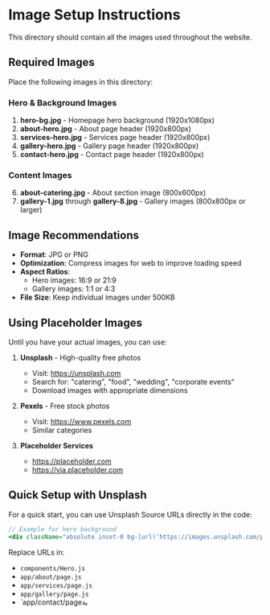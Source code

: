# Image Setup Instructions

This directory should contain all the images used throughout the website.

## Required Images

Place the following images in this directory:

### Hero & Background Images
1. **hero-bg.jpg** - Homepage hero background (1920x1080px)
2. **about-hero.jpg** - About page header (1920x800px)
3. **services-hero.jpg** - Services page header (1920x800px)
4. **gallery-hero.jpg** - Gallery page header (1920x800px)
5. **contact-hero.jpg** - Contact page header (1920x800px)

### Content Images
6. **about-catering.jpg** - About section image (800x600px)
7. **gallery-1.jpg** through **gallery-8.jpg** - Gallery images (800x800px or larger)

## Image Recommendations

- **Format**: JPG or PNG
- **Optimization**: Compress images for web to improve loading speed
- **Aspect Ratios**: 
  - Hero images: 16:9 or 21:9
  - Gallery images: 1:1 or 4:3
- **File Size**: Keep individual images under 500KB

## Using Placeholder Images

Until you have your actual images, you can use:

1. **Unsplash** - High-quality free photos
   - Visit: https://unsplash.com
   - Search for: "catering", "food", "wedding", "corporate events"
   - Download images with appropriate dimensions

2. **Pexels** - Free stock photos
   - Visit: https://www.pexels.com
   - Similar categories

3. **Placeholder Services**
   - https://placeholder.com
   - https://via.placeholder.com

## Quick Setup with Unsplash

For a quick start, you can use Unsplash Source URLs directly in the code:

```jsx
// Example for hero background
<div className="absolute inset-0 bg-[url('https://images.unsplash.com/photo-1546069901-ba9599a7e63c?w=1920')] bg-cover bg-center"></div>
```

Replace URLs in:
- `components/Hero.js`
- `app/about/page.js`
- `app/services/page.js`
- `app/gallery/page.js`
- `app/contact/pageبة

